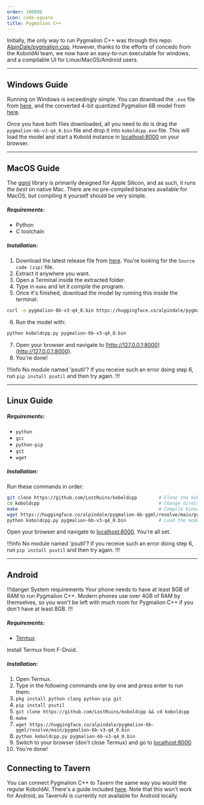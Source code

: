 ```yaml
---
order: 100000
icon: code-square
title: Pygmalion C++
---
```


Initially, the only way to run Pygmalion C++ was through this repo: [AlpinDale/pygmalion.cpp](https://github.com/AlpinDale/pygmalion.cpp). However, thanks to the efforts of concedo from the KoboldAI team, we now have an easy-to-run executable for windows, and a compilable UI for Linux/MacOS/Android users. 

***
## Windows Guide

Running on Windows is exceedingly simple. You can download the `.exe` file from [here](https://github.com/LostRuins/koboldcpp/releases/latest), and the converted 4-bit quantized Pygmalion 6B model from [here](https://huggingface.co/alpindale/pygmalion-6b-ggml/resolve/main/pygmalion-6b-v3-q4_0.bin).

Once you have both files downloaded, all you need to do is drag the `pygmalion-6b-v3-q4_0.bin` file and drop it into `koboldcpp.exe` file. This will load the model and start a Kobold instance in [localhost:8000](http://127.0.0.1:8000) on your browser.

***
## MacOS Guide

The [ggml](https://github.com/ggerganov/ggml) library is primarily designed for Apple Silicon, and as such, it runs *the best* on native Mac. There are no pre-compiled binaries available for MacOS, but compiling it yourself should be very simple.

##### Requirements:
- Python
- C toolchain

##### Installation:

1. Download the latest release file from [here](https://github.com/LostRuins/koboldcpp/releases/latest). You're looking for the `Source code (zip)` file. 
2. Extract it anywhere you want. 
3. Open a Terminal inside the extracted folder.
4. Type in `make` and let it compile the program.
5. Once it's finished, download the model by running this inside the terminal:
```bash
curl -o pygmalion-6b-v3-q4_0.bin https://huggingface.co/alpindale/pygmalion-6b-ggml/resolve/main/pygmalion-6b-v3-q4_0.bin
```
6. Run the model with:
```bash
python koboldcpp.py pygmalion-6b-v3-q4_0.bin
```
7. Open your browser and navigate to [http://127.0.0.1:8000](http://127.0.0.1:8000).
8. You're done!

!!!info No module named 'psutil'?
If you receive such an error doing step 6, run `pip install psutil` and then try again.
!!!
***
## Linux Guide

##### Requirements:
- `python`
- `gcc`
- `python-pip`
- `git`
- `wget`

##### Installation:

Run these commands in order:

```bash
git clone https://github.com/LostRuins/koboldcpp        # Clone the koboldcpp repo
cd koboldcpp                                            # Change directories to the repo
make                                                    # Compile binaries
wget https://huggingface.co/alpindale/pygmalion-6b-ggml/resolve/main/pygmalion-6b-v3-q4_0.bin   # Download the model
python koboldcpp.py pygmalion-6b-v3-q4_0.bin            # Load the model
```

Open your browser and navigate to [localhost:8000](http:127.0.0.1:8000). You're all set.

!!!info No module named 'psutil'?
If you receive such an error doing step 6, run `pip install psutil` and then try again.
!!!

***
## Android

!!!danger System requirements
Your phone needs to have at least 8GB of RAM to run Pygmalion C++. Modern phones use over 4GB of RAM by themselves, so you won't be left with much room for Pygmalion C++ if you don't have at least 8GB.
!!!

##### Requirements:
- [Termux](https://f-droid.org/repo/com.termux_118.apk)

Install Termux from F-Droid.

##### Installation:

1. Open Termux.
2. Type in the following commands one by one and press enter to run them:
3. `pkg install python clang python-pip git`
4. `pip install psutil`
5. `git clone https://github.com/LostRuins/koboldcpp && cd koboldcpp`
6. `make`
7. `wget https://huggingface.co/alpindale/pygmalion-6b-ggml/resolve/main/pygmalion-6b-v3-q4_0.bin`
8. `python koboldcpp.py pygmalion-6b-v3-q4_0.bin`
9. Switch to your browser (don't close Termux) and go to [localhost:8000](http://127.0.0.1:8000).
10. You're done!


## Connecting to Tavern

You can connect Pygmalion C++ to Tavern the same way you would the regular KoboldAI. There's a guide included [here](https://alpindale.github.io/pygmalion-docs/local-installation/tavern/). Note that this won't work for Android, as TavernAI is currently not available for Android locally.
